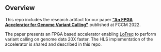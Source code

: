 ## Overview

This repo includes the research artifact for our paper [**"An FPGA Accelerator for Genome Variant Calling"**](https://ieeexplore.ieee.org/document/9786183) published at FCCM 2022.

The paper presents an FPGA based accelerator enabling [LoFreq](https://github.com/CSB5/lofreq) to perform variant calling on genome data 20X faster. The HLS implementation of the accelerator is shared and described in this repo.
